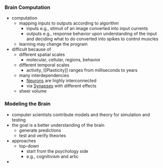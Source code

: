 ### Brain Computation
+ computation
	+ mapping inputs to outputs according to algorithm
		+ inputs e.g., stimuli of an image converted into input currents
		+ outputs e.g., response behavior upon understanding of the input and deciding what to do converted into spikes to control muscles
	+ learning may change the program
+ difficult because of
	+ different spatial scales
		+ molecular, cellular, regions, behavior
	+ different temporal scales
		+ activity, [[Plasticity]] ranges from milliseconds to years
	+ many interdependencies
		+ [Neurons](../Neurons.md) are highly interconnected
		+ via [Synapses](../Synapses.md) with different effects
	+ sheer volume	

### Modeling the Brain
+ computer scientists contribute models and theory for simulation and testing
+ the goal is a better understanding of the brain
	+ generate predictions
	+ test and verify theories
+ approaches
	+ top-down
		+ start from the psychology side
		+ e.g., cognitivism and artic
+ 
